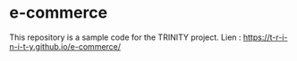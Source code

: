 # e-commerce

This repository is a sample code for the TRINITY project.
Lien : https://t-r-i-n-i-t-y.github.io/e-commerce/
